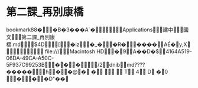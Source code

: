 # 第二課_再別康橋
book    mark    8   8   �            �B�3���A     `  �               Applications     建中       國文       第二課_再別康橋.md           $   4   D        [           �iz          �_�          �R�          �   �   �   �         AÉ�y;X                                 	  file:///     Macintosh HD       �9         A��D�   $     4164A519-06DA-49CA-A50C-5F937C99253B     �      �     �          /   2     dnib                              md????          �   ����            h         �         �       @  �          �                            T         4         D          �      0         �        �         �  D       "�  �      